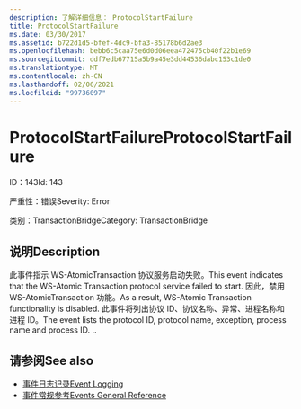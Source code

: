 ```yaml
---
description: 了解详细信息： ProtocolStartFailure
title: ProtocolStartFailure
ms.date: 03/30/2017
ms.assetid: b722d1d5-bfef-4dc9-bfa3-85178b6d2ae3
ms.openlocfilehash: bebb6c5caa75e6d0d06eea472475cb40f22b1e69
ms.sourcegitcommit: ddf7edb67715a5b9a45e3dd44536dabc153c1de0
ms.translationtype: MT
ms.contentlocale: zh-CN
ms.lasthandoff: 02/06/2021
ms.locfileid: "99736097"
---
```

# <a name="protocolstartfailure"></a><span data-ttu-id="e1d79-103">ProtocolStartFailure</span><span class="sxs-lookup"><span data-stu-id="e1d79-103">ProtocolStartFailure</span></span>

<span data-ttu-id="e1d79-104">ID：143</span><span class="sxs-lookup"><span data-stu-id="e1d79-104">Id: 143</span></span>  
  
 <span data-ttu-id="e1d79-105">严重性：错误</span><span class="sxs-lookup"><span data-stu-id="e1d79-105">Severity: Error</span></span>  
  
 <span data-ttu-id="e1d79-106">类别：TransactionBridge</span><span class="sxs-lookup"><span data-stu-id="e1d79-106">Category: TransactionBridge</span></span>  
  
## <a name="description"></a><span data-ttu-id="e1d79-107">说明</span><span class="sxs-lookup"><span data-stu-id="e1d79-107">Description</span></span>  

 <span data-ttu-id="e1d79-108">此事件指示 WS-AtomicTransaction 协议服务启动失败。</span><span class="sxs-lookup"><span data-stu-id="e1d79-108">This event indicates that the WS-Atomic Transaction protocol service failed to start.</span></span> <span data-ttu-id="e1d79-109">因此，禁用 WS-AtomicTransaction 功能。</span><span class="sxs-lookup"><span data-stu-id="e1d79-109">As a result, WS-Atomic Transaction functionality is disabled.</span></span> <span data-ttu-id="e1d79-110">此事件将列出协议 ID、协议名称、异常、进程名称和进程 ID。</span><span class="sxs-lookup"><span data-stu-id="e1d79-110">The event lists the protocol ID, protocol name, exception, process name and process ID.</span></span> <span data-ttu-id="e1d79-111">.</span><span class="sxs-lookup"><span data-stu-id="e1d79-111">.</span></span>  
  
## <a name="see-also"></a><span data-ttu-id="e1d79-112">请参阅</span><span class="sxs-lookup"><span data-stu-id="e1d79-112">See also</span></span>

- [<span data-ttu-id="e1d79-113">事件日志记录</span><span class="sxs-lookup"><span data-stu-id="e1d79-113">Event Logging</span></span>](index.md)
- [<span data-ttu-id="e1d79-114">事件常规参考</span><span class="sxs-lookup"><span data-stu-id="e1d79-114">Events General Reference</span></span>](events-general-reference.md)
